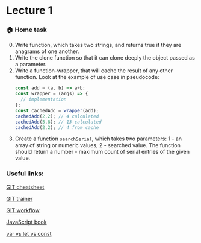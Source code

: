 # Lecture 1

### :house: Home task

0. Write function, which takes two strings, and returns true if they are anagrams of one another.
1. Write the clone function so that it can clone deeply the object passed as a parameter.
2. Write a function-wrapper, that will cache the result of any other function.
   Look at the example of use case in pseudocode:
   ```js
   const add = (a, b) => a+b;
   const wrapper = (args) => {
     // implementation
   };
   const cachedAdd = wrapper(add);
   cachedAdd(2,2); // 4 calculated
   cachedAdd(5,8); // 13 calculated
   cachedAdd(2,2); // 4 from cache
   ```
3. Create a function `searchSerial`, which takes two parameters: 1 - an array of string or numeric values, 2 - searched value. The function should return a number - maximum count of serial entries of the given value.


### Useful links:

[GIT cheatsheet](https://education.github.com/git-cheat-sheet-education.pdf)

[GIT trainer](https://learngitbranching.js.org/)

[GIT workflow](https://www.atlassian.com/ru/git/tutorials/comparing-workflows/gitflow-workflow)

[JavaScript book](https://learn.javascript.ru/)

[var vs let vs const](https://www.valentinog.com/blog/var/)
